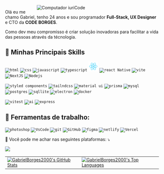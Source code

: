 <img src="https://raw.githubusercontent.com/MicaelliMedeiros/micaellimedeiros/master/image/computer-illustration.png" min-width="400px" max-width="400px" width="400px" align="right" alt="Computador iuriCode">

<p align="left"> 
  Olá eu me chamo Gabriel, tenho 24 anos e sou programador <strong>Full-Stack, UX Designer</strong> e CTO da <strong>CODE BORGES</strong>.<br>
</p>
<p align="left"> 
  Como dev meu compromisso é criar solução inovadoras para facilitar a vida das pessoas através da técnologia.
</p>



## 🚀 Minhas Principais Skills

<code><img height="32" src="https://skillicons.dev/icons?i=html&theme=light" alt="html"/></code>
<code><img height="32" src="https://skillicons.dev/icons?i=css&theme=light" alt="css"/></code>
<code><img height="32" src="https://skillicons.dev/icons?i=js&theme=light" alt="javascript"/></code>
<code><img height="32" src="https://skillicons.dev/icons?i=ts&theme=light" alt="typescript"/></code>
<code><img height="32" src="https://raw.githubusercontent.com/github/explore/80688e429a7d4ef2fca1e82350fe8e3517d3494d/topics/react/react.png" alt="React"/></code>
<code><img height="32" src="https://skillicons.dev/icons?i=react&native&theme=light" alt="react Native"/></code>
<code><img height="32" src="https://skillicons.dev/icons?i=vite&theme=dark" alt="vite"/></code>
<code><img height="32" src="https://nextjs.org/static/favicon/favicon-32x32.png" alt="NextJS"/></code>
<code><img height="32" src="https://skillicons.dev/icons?i=nodejs&theme=dark" alt="Nodejs"/></code>

<code><img height="32" src="https://skillicons.dev/icons?i=styledcomponents&theme=light" alt="styled components"/></code>
<code><img height="32" src="https://skillicons.dev/icons?i=tailwind&theme=dark" alt="tailndcss"/></code>
<code><img height="32" src="https://skillicons.dev/icons?i=materialui&theme=dark" alt="material ui"/></code>
<code><img height="32" src="https://skillicons.dev/icons?i=prisma&theme=light" alt="prisma"/></code>
<code><img height="32" src="https://skillicons.dev/icons?i=mysql&theme=light" alt="mysql"/></code>
<code><img height="32" src="https://skillicons.dev/icons?i=postgres&theme=dark" alt="postgres"/></code>
<code><img height="32" src="https://skillicons.dev/icons?i=sqlite&theme=light" alt="sqllite"/></code>
<code><img height="32" src="https://skillicons.dev/icons?i=electron&theme=light" alt="electron"/></code>
<code><img height="32" src="https://skillicons.dev/icons?i=docker&theme=light" alt="docker"/></code>

<code><img height="32" src="https://skillicons.dev/icons?i=vitest&theme=dark" alt="vitest"/></code>
<code><img height="32" src="https://skillicons.dev/icons?i=ai&theme=light" alt="ai"/></code>
<code><img height="32" src="https://skillicons.dev/icons?i=express&theme=dark" alt="express"/></code>


## 💼 Ferramentas de trabalho:

<code><img height="32" src="https://skillicons.dev/icons?i=ps&theme=light" alt="photoshop"/></code>
<code><img height="32" src="https://skillicons.dev/icons?i=vscode&theme=light" alt="VsCode"/></code>
<code><img height="32" src="https://skillicons.dev/icons?i=git&theme=light" alt="git"/></code>
<code><img height="32" src="https://skillicons.dev/icons?i=github&theme=light" alt="GitHub"/></code>
<code><img height="32" src="https://skillicons.dev/icons?i=figma&theme=light" alt="figma"/></code>
<code><img height="32" src="https://skillicons.dev/icons?i=netlify&theme=light" alt="netlify"/></code>
<code><img height="32" src="https://skillicons.dev/icons?i=vercel&theme=light" alt="Vercel"/></code>


<p align="left">
  💌 Você pode me achar nas seguintes plataformas: ⤵️
</p>


<p align="left">

  <a href="https://www.linkedin.com/in/GabrielBorges2000/" target='_blank' alt="Linkedin">
  <img src="https://img.shields.io/badge/-Linkedin-0e76a8?style=flat-square&logo=Linkedin&logoColor=white&link=LINK-DO-SEU-EMAIL" /></a>

</p> 


<table style="border: none;">
  <tr>
    <td style="border: none;">
      <a href="https://github.com/anuraghazra/github-readme-stats">
        <img src="https://github-readme-stats.vercel.app/api?username=GabrielBorges2000&theme=tokyonight" alt="GabrielBorges2000's GitHub Stats" style="border: none;" />
      </a>
    </td>
    <td style="border: none;">
      <a href="https://github.com/anuraghazra/github-readme-stats">
        <img src="https://github-readme-stats.vercel.app/api/top-langs/?username=GabrielBorges2000&hide=html&layout=compact&theme=tokyonight" alt="GabrielBorges2000's Top Languages" style="border: none;" />
      </a>
    </td>
  </tr>
</table>







